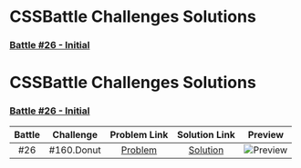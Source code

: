 # CSSBattle Challenges Solutions

### [Battle #26 - Initial](https://cssbattle.dev/battle/26)
# CSSBattle Challenges Solutions

### [Battle #26 - Initial](https://cssbattle.dev/battle/26)

| Battle   | Challenge | Problem Link | Solution Link | Preview |
|:--------:|:---------:|:------------:|:-------------:|:-------:|
| #26      | #160.Donut | [Problem](https://cssbattle.dev/play/160) | [Solution](Battle%2326%20-%20Initial/%23160.Donut.html) | ![Preview](https://cssbattle.dev/targets/160.png) |